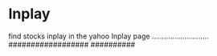 # Inplay
find stocks inplay in the yahoo Inplay page
............................
##################
##########
######
###
#
